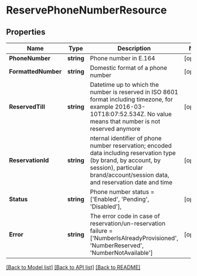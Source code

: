 # ReservePhoneNumberResource

## Properties
Name | Type | Description | Notes
------------ | ------------- | ------------- | -------------
**PhoneNumber** | **string** | Phone number in E.164 | [optional] 
**FormattedNumber** | **string** | Domestic format of a phone number | [optional] 
**ReservedTill** | **string** |  Datetime up to which the number is reserved in ISO 8601 format including timezone, for example 2016-03-10T18:07:52.534Z. No value means that number is not reserved anymore | [optional] 
**ReservationId** | **string** | nternal identifier of phone number reservation; encoded data including reservation type (by brand, by account, by session), particular brand/account/session data, and reservation date and time | [optional] 
**Status** | **string** | Phone number status &#x3D; [&#39;Enabled&#39;, &#39;Pending&#39;, &#39;Disabled&#39;], | [optional] 
**Error** | **string** | The error code in case of reservation/un-reservation failure &#x3D; [&#39;NumberIsAlreadyProvisioned&#39;, &#39;NumberReserved&#39;, &#39;NumberNotAvailable&#39;] | [optional] 

[[Back to Model list]](../README.md#documentation-for-models) [[Back to API list]](../README.md#documentation-for-api-endpoints) [[Back to README]](../README.md)


